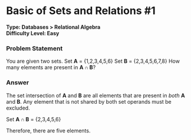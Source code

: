 # Basic of Sets and Relations #1
**Type: Databases > Relational Algebra**  
**Difficulty Level: Easy**

### Problem Statement
You are given two sets.
Set **A** = {1,2,3,4,5,6}
Set **B** = {2,3,4,5,6,7,8}
How many elements are present in **A ∩ B**?

### Answer
The set intersection of **A** and **B** are all elements that are present in _both_ **A** and **B**. Any element that is not shared by both set operands must be excluded.

Set **A ∩ B** = {2,3,4,5,6}

Therefore, there are five elements.

